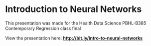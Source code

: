 
<!-- README.md is generated from README.Rmd. Please edit that file -->

# Introduction to Neural Networks

<!-- badges: start -->

<!-- badges: end -->

This presentation was made for the Health Data Science PBHL-B385
Contemporary Regression class final

View the presentation here: **<http://bit.ly/intro-to-neural-networks>**
